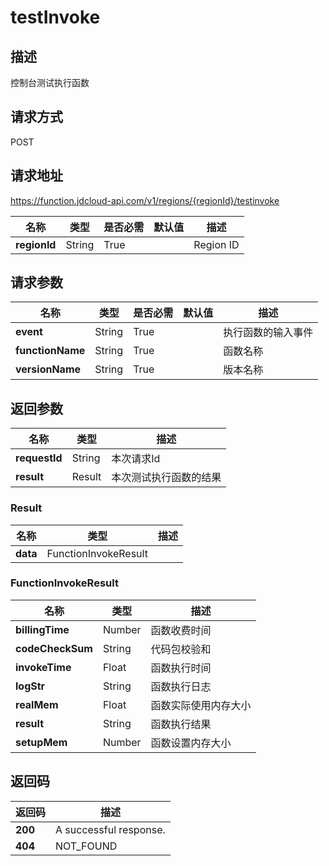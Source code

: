 # testInvoke


## 描述
控制台测试执行函数

## 请求方式
POST

## 请求地址
https://function.jdcloud-api.com/v1/regions/{regionId}/testinvoke

|名称|类型|是否必需|默认值|描述|
|---|---|---|---|---|
|**regionId**|String|True| |Region ID|

## 请求参数
|名称|类型|是否必需|默认值|描述|
|---|---|---|---|---|
|**event**|String|True| |执行函数的输入事件|
|**functionName**|String|True| |函数名称|
|**versionName**|String|True| |版本名称|


## 返回参数
|名称|类型|描述|
|---|---|---|
|**requestId**|String|本次请求Id|
|**result**|Result|本次测试执行函数的结果|

### Result
|名称|类型|描述|
|---|---|---|
|**data**|FunctionInvokeResult| |
### FunctionInvokeResult
|名称|类型|描述|
|---|---|---|
|**billingTime**|Number|函数收费时间|
|**codeCheckSum**|String|代码包校验和|
|**invokeTime**|Float|函数执行时间|
|**logStr**|String|函数执行日志|
|**realMem**|Float|函数实际使用内存大小|
|**result**|String|函数执行结果|
|**setupMem**|Number|函数设置内存大小|

## 返回码
|返回码|描述|
|---|---|
|**200**|A successful response.|
|**404**|NOT_FOUND|
